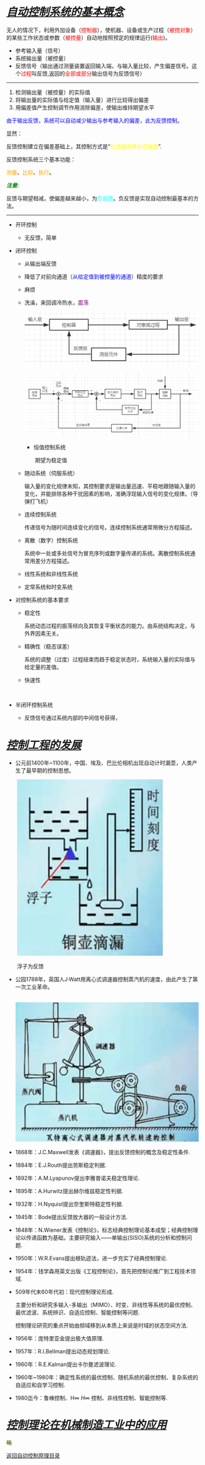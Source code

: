 # ***<u>自动控制系统的基本概念</u>***

无人的情况下，利用外加设备（<font color="red">控制器</font>），使机器、设备或生产过程（<font color="red">被控对象</font>）的某些工作状态或参数（<font color="red">被控量</font>）自动地按照预定的规律运行(<font color="red">输出</font>)。

* 参考输入量（信号）
* 系统输出量（被控量）
* 反馈信号（输出通过测量装置返回输入端，与输入量比较，产生偏差信号。这个<font color="red">过程</font>叫反馈,返回的<font color="red">全部或部分</font>输出信号为反馈信号）

***

1. 检测输出量（被控量）的实际值
2. 将输出量的实际值与给定值（输入量）进行比较得出偏差
3. 用偏差值产生控制调节作用消除偏差，使输出维持期望水平

<font color="blue"> 由于输出反馈，系统可以自动减少输出与参考输入的偏差，此为反馈控制。</font>

显然：

​			反馈控制建立在偏差基础上，其控制方式是“<font color="yellow">检测偏差再纠正偏差</font>”.

反馈控制系统三个基本功能：

​			<font color="orange">测量</font>、<font color="orange">比较</font>、<font color="orange">执行</font>。

***<font color='green'>注意:</font>***

​			反馈与期望相减，使偏差越来越小，为<font color="cyan">负反馈</font>。负反馈是实现自动控制最基本的方法。

***

* 开环控制

	* 无反馈，简单

* 闭环控制 

  * 从输出端反馈
  
  * 降低了对前向通道（<font color="blue">从给定值到被控量的通道</font>）精度的要求
  
  * 麻烦
  
  * 洗澡，来回调冷热水，<font color="purple">震荡</font>
  
    ![闭环控制系统框图](./img/xitongkuangtu.png)
  
	
	  ![较完整框图](./img/wanzhengkuangtu.png)
  
    * 恒值控制系统
  
      ​            期望为稳定值
  
  * 随动系统（伺服系统）
  
    ​		输入量的变化规律未知，其控制要求是输出量迅速、平稳地跟随输入量的变化，并能排除各种干扰因素的影响，准确浮现输入信号的变化规律。（导弹打飞机）
  
  * 连续控制系统
  
    ​		传递信号为随时间连续变化的信号。连续控制系统通常用微分方程描述。
  
  * 离散（数字）控制系统
  
    ​		系统中一处或多处信号为冒充序列或数字量传递的系统。离散控制系统通常用差分方程描述。
  
  * 线性系统和非线性系统
  
  * 定常系统和时变系统
  
* 对控制系统的基本要求

   * 稳定性

     ​		系统动态过程的振荡倾向及其恢复平衡状态的能力。由系统结构决定，与外界因素无关。

  * 精确性（稳态误差）

    ​		系统的调整（过度）过程结束而趋于稳定状态时，系统输入量的实际值与给定量的差值。

  * 快速性

    ​		

* 半闭环控制系统

  * 反馈信号通过系统内部的中间信号获得，

# ***<u>控制工程的发展</u>***

* 公元前1400年~1100年，中国、埃及、巴比伦相机出现自动计时漏壶，人类产生了最早期的控制思想。

  ​		![铜壶滴漏](./img/tonghudilou.png)

  ​		浮子为反馈

* 公园1788年，英国人J·Watt用离心式调速器控制蒸汽机的速度，由此产生了第一次工业革命。

  ​		![瓦特离心式蒸汽机](./img/watelixin.png)

* 1868年：J.C.Maxwell发表《调速器》，提出反馈控制的概念及稳定性条件.

* 1884年：E.J.Routh提出劳斯稳定判据.

* 1892年：A.M.Lyapunov提出李雅普诺夫稳定性理论.

* 1895年：A.Hurwitz提出赫尔维兹稳定性判据.

* 1932年：H.Nyquist提出奈奎斯特稳定性判据.

* 1945年：Bode提出反馈放大器的一般设计方法.

* 1848年：N.Wiener发表《控制论》，标志经典控制理论基本成型；经典控制理论以传递函数为基础，主要研究输入——单输出(SISO)系统的分析和控制问题.

* 1950年：W.R.Evans提出根轨迹法，进一步充实了经典控制理论.

* 1954年：钱学森用英文出版《工程控制论》，首先把控制论推广到工程技术领域.

* 509年代末60年代初：现代控制理论形成.

  ​		主要分析和研究多输入-多输出（MIMO）、时变、非线性等系统的最优控制、最优滤波、系统辨识、自适应控制、智能控制等问题.

  ​		控制理论研究的重点开始由频域移到从本质上来说是时域的状态空间方法.

* 1956年：庞特里亚金提出极大值原理.

* 1957年：R.I.Bellman提出动态规划理论.

* 1960年：R.E.Kalman提出卡尔曼滤波理论.

* 1960年~1980年：确定性系统的最优控制、随机系统的最优控制、复杂系统的自适应和自学习控制.

* 1980迄今：鲁棒控制、H∞ $H\infty$ 控制、非线性控制、智能控制等.

# ***<u>控制理论在机械制造工业中的应用</u>***

<p  style="text-decoration:line-through;color:red"><span style="color:green">略</span></p>
<a href="https://los23kgs.github.io/record/pac/pac.html">返回自动控制原理目录</a>

